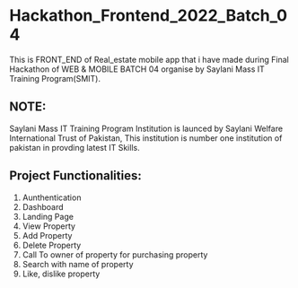 # Hackathon_Frontend_2022_Batch_04
This is FRONT_END of Real_estate mobile app that i have made during Final Hackathon of WEB & MOBILE BATCH 04 organise by Saylani Mass IT Training Program(SMIT).
## NOTE:
  Saylani Mass IT Training Program Institution is launced by Saylani Welfare International Trust of Pakistan, This institution is number one institution of pakistan in provding latest IT Skills.


## Project Functionalities:
01) Aunthentication
02) Dashboard
03) Landing Page
04) View Property
05) Add Property
06) Delete Property
07) Call To owner of property for purchasing property
08) Search with name of property
09) Like, dislike property

